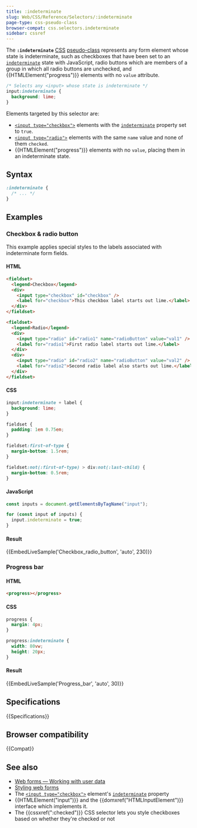 ```yaml
---
title: :indeterminate
slug: Web/CSS/Reference/Selectors/:indeterminate
page-type: css-pseudo-class
browser-compat: css.selectors.indeterminate
sidebar: cssref
---
```


The **`:indeterminate`** [CSS](/en-US/docs/Web/CSS) [pseudo-class](/en-US/docs/Web/CSS/Reference/Selectors/Pseudo-classes) represents any form element whose state is indeterminate, such as checkboxes that have been set to an [`indeterminate`](/en-US/docs/Web/API/HTMLInputElement/indeterminate) state with JavaScript, radio buttons which are members of a group in which all radio buttons are unchecked, and {{HTMLElement("progress")}} elements with no `value` attribute.

```css
/* Selects any <input> whose state is indeterminate */
input:indeterminate {
  background: lime;
}
```

Elements targeted by this selector are:

- [`<input type="checkbox">`](/en-US/docs/Web/HTML/Reference/Elements/input/checkbox) elements with the [`indeterminate`](/en-US/docs/Web/API/HTMLInputElement/indeterminate) property set to `true`.
- [`<input type="radio">`](/en-US/docs/Web/HTML/Reference/Elements/input/radio) elements with the same `name` value and none of them `checked`.
- {{HTMLElement("progress")}} elements with no `value`, placing them in an indeterminate state.

## Syntax

```css
:indeterminate {
  /* ... */
}
```

## Examples

### Checkbox & radio button

This example applies special styles to the labels associated with indeterminate form fields.

#### HTML

```html
<fieldset>
  <legend>Checkbox</legend>
  <div>
    <input type="checkbox" id="checkbox" />
    <label for="checkbox">This checkbox label starts out lime.</label>
  </div>
</fieldset>

<fieldset>
  <legend>Radio</legend>
  <div>
    <input type="radio" id="radio1" name="radioButton" value="val1" />
    <label for="radio1">First radio label starts out lime.</label>
  </div>
  <div>
    <input type="radio" id="radio2" name="radioButton" value="val2" />
    <label for="radio2">Second radio label also starts out lime.</label>
  </div>
</fieldset>
```

#### CSS

```css
input:indeterminate + label {
  background: lime;
}
```

```css hidden
fieldset {
  padding: 1em 0.75em;
}

fieldset:first-of-type {
  margin-bottom: 1.5rem;
}

fieldset:not(:first-of-type) > div:not(:last-child) {
  margin-bottom: 0.5rem;
}
```

#### JavaScript

```js
const inputs = document.getElementsByTagName("input");

for (const input of inputs) {
  input.indeterminate = true;
}
```

#### Result

{{EmbedLiveSample('Checkbox_radio_button', 'auto', 230)}}

### Progress bar

#### HTML

```html
<progress></progress>
```

#### CSS

```css
progress {
  margin: 4px;
}

progress:indeterminate {
  width: 80vw;
  height: 20px;
}
```

#### Result

{{EmbedLiveSample('Progress_bar', 'auto', 30)}}

## Specifications

{{Specifications}}

## Browser compatibility

{{Compat}}

## See also

- [Web forms — Working with user data](/en-US/docs/Learn_web_development/Extensions/Forms)
- [Styling web forms](/en-US/docs/Learn_web_development/Extensions/Forms/Styling_web_forms)
- The [`<input type="checkbox">`](/en-US/docs/Web/HTML/Reference/Elements/input/checkbox) element's [`indeterminate`](/en-US/docs/Web/API/HTMLInputElement/indeterminate) property
- {{HTMLElement("input")}} and the {{domxref("HTMLInputElement")}} interface which implements it.
- The {{cssxref(":checked")}} CSS selector lets you style checkboxes based on whether they're checked or not
